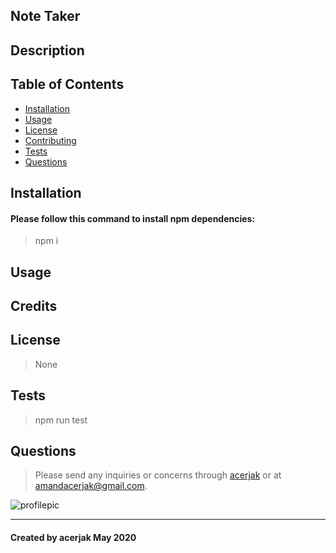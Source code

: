 ## Note Taker
## Description
> 
## Table of Contents
* [Installation](#installation)
* [Usage](#usage)
* [License](#license)
* [Contributing](#contributing)
* [Tests](#tests)
* [Questions](#questions)
## Installation
#### Please follow this command to install npm dependencies:
> npm i
## Usage
> 
## Credits
> 
## License
> None
## Tests
> npm run test
## Questions
> Please send any inquiries or concerns through [acerjak](https://api.github.com/users/acerjak "GitHub Profile") or at amandacerjak@gmail.com.

![profilepic](https://avatars1.githubusercontent.com/u/62491401?v=4 "acerjak")
***
#### Created by acerjak May 2020